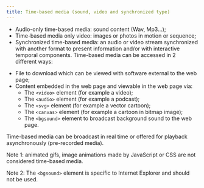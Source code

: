 ```yaml
---
title: Time-based media (sound, video and synchronized type)
---
```


* Audio-only time-based media: sound content (Wav, Mp3…);
* Time-based media only video: images or photos in motion or sequence;
* Synchronized time-based media: an audio or video stream synchronized with another format to present information and/or with interactive temporal components. Time-based media can be accessed in 2 different ways:

- File to download which can be viewed with software external to the web page;
- Content embedded in the web page and viewable in the web page via:
  - The `<video>` element (for example a video);
  - The `<audio>` element (for example a podcast);
  - The `<svg>` element (for example a vector cartoon);
  - The `<canvas>` element (for example a cartoon in bitmap image);
  - The `<bgsound>` element to broadcast background sound to the web page.

Time-based media can be broadcast in real time or offered for playback asynchronously (pre-recorded media).

Note 1: animated gifs, image animations made by JavaScript or CSS are not considered time-based media.

Note 2: The `<bgsound>` element is specific to Internet Explorer and should not be used.
